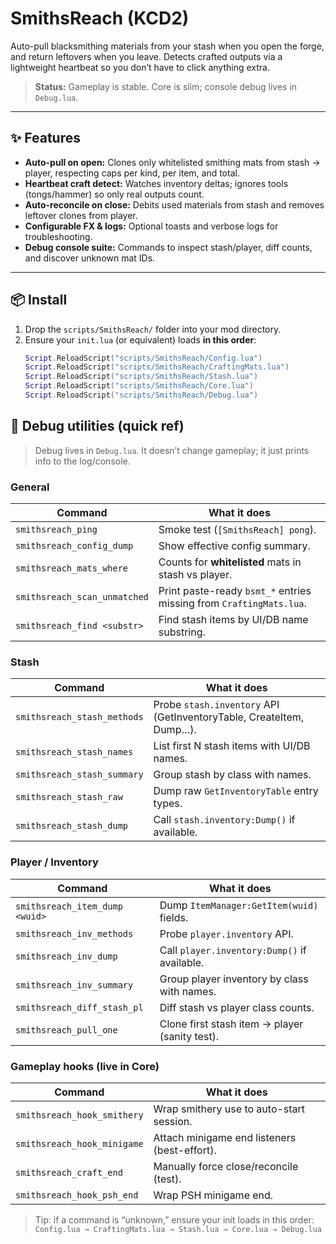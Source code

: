 # SmithsReach (KCD2)
Auto-pull blacksmithing materials from your stash when you open the forge, and return leftovers when you leave. Detects crafted outputs via a lightweight heartbeat so you don’t have to click anything extra.

> **Status:** Gameplay is stable. Core is slim; console debug lives in `Debug.lua`.

---

## ✨ Features
- **Auto-pull on open:** Clones only whitelisted smithing mats from stash → player, respecting caps per kind, per item, and total.
- **Heartbeat craft detect:** Watches inventory deltas; ignores tools (tongs/hammer) so only real outputs count.
- **Auto-reconcile on close:** Debits used materials from stash and removes leftover clones from player.
- **Configurable FX & logs:** Optional toasts and verbose logs for troubleshooting.
- **Debug console suite:** Commands to inspect stash/player, diff counts, and discover unknown mat IDs.

---

## 📦 Install
1. Drop the `scripts/SmithsReach/` folder into your mod directory.
2. Ensure your `init.lua` (or equivalent) loads **in this order**:
   ```lua
   Script.ReloadScript("scripts/SmithsReach/Config.lua")
   Script.ReloadScript("scripts/SmithsReach/CraftingMats.lua")
   Script.ReloadScript("scripts/SmithsReach/Stash.lua")
   Script.ReloadScript("scripts/SmithsReach/Core.lua")
   Script.ReloadScript("scripts/SmithsReach/Debug.lua")

## 🧪 Debug utilities (quick ref)

> Debug lives in `Debug.lua`. It doesn’t change gameplay; it just prints info to the log/console.

### General
| Command | What it does |
|---|---|
| `smithsreach_ping` | Smoke test (`[SmithsReach] pong`). |
| `smithsreach_config_dump` | Show effective config summary. |
| `smithsreach_mats_where` | Counts for **whitelisted** mats in stash vs player. |
| `smithsreach_scan_unmatched` | Print paste-ready `bsmt_*` entries missing from `CraftingMats.lua`. |
| `smithsreach_find <substr>` | Find stash items by UI/DB name substring. |

### Stash
| Command | What it does |
|---|---|
| `smithsreach_stash_methods` | Probe `stash.inventory` API (GetInventoryTable, CreateItem, Dump…). |
| `smithsreach_stash_names` | List first N stash items with UI/DB names. |
| `smithsreach_stash_summary` | Group stash by class with names. |
| `smithsreach_stash_raw` | Dump raw `GetInventoryTable` entry types. |
| `smithsreach_stash_dump` | Call `stash.inventory:Dump()` if available. |

### Player / Inventory
| Command | What it does |
|---|---|
| `smithsreach_item_dump <wuid>` | Dump `ItemManager:GetItem(wuid)` fields. |
| `smithsreach_inv_methods` | Probe `player.inventory` API. |
| `smithsreach_inv_dump` | Call `player.inventory:Dump()` if available. |
| `smithsreach_inv_summary` | Group player inventory by class with names. |
| `smithsreach_diff_stash_pl` | Diff stash vs player class counts. |
| `smithsreach_pull_one` | Clone first stash item → player (sanity test). |

### Gameplay hooks (live in Core)
| Command | What it does |
|---|---|
| `smithsreach_hook_smithery` | Wrap smithery use to auto-start session. |
| `smithsreach_hook_minigame` | Attach minigame end listeners (best-effort). |
| `smithsreach_craft_end` | Manually force close/reconcile (test). |
| `smithsreach_hook_psh_end` | Wrap PSH minigame end. |

> Tip: if a command is “unknown,” ensure your init loads in this order:  
> `Config.lua → CraftingMats.lua → Stash.lua → Core.lua → Debug.lua`
